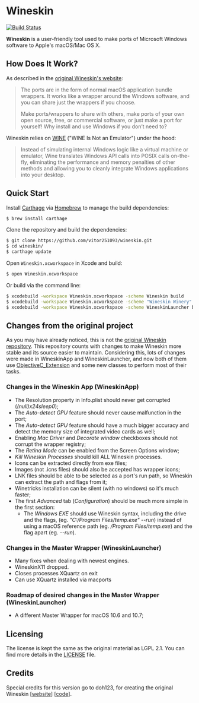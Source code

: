 # Wineskin

[![Build Status](https://travis-ci.org/vitor251093/wineskin.svg?branch=master)](https://travis-ci.org/vitor251093/wineskin)

**Wineskin** is a user-friendly tool used to make ports of Microsoft Windows software to Apple's macOS/Mac OS X.

## How Does It Work?

As described in the [original Wineskin's website](http://wineskin.urgesoftware.com/):

> The ports are in the form of normal macOS application bundle wrappers.
> It works like a wrapper around the Windows software, and you can share just the wrappers if you choose.
> 
> Make ports/wrappers to share with others, make ports of your own open source, free, or commercial software, or just make a port for yourself!
> Why install and use Windows if you don’t need to?

Wineskin relies on [WINE](http://www.winehq.org/) ("WINE Is Not an Emulator") under the hood:

> Instead of simulating internal Windows logic like a virtual machine or emulator,
> Wine translates Windows API calls into POSIX calls on-the-fly,
> eliminating the performance and memory penalties of other methods
> and allowing you to cleanly integrate Windows applications into your desktop.

## Quick Start

Install [Carthage](https://github.com/Carthage/Carthage) via [Homebrew](https://brew.sh/) to manage the build dependencies:

```bash
$ brew install carthage
```

Clone the repository and build the dependencies:

```bash
$ git clone https://github.com/vitor251093/wineskin.git
$ cd wineskin/
$ carthage update
```

Open `Wineskin.xcworkspace` in Xcode and build:

```bash
$ open Wineskin.xcworkspace
```

Or build via the command line:

```bash
$ xcodebuild -workspace Wineskin.xcworkspace -scheme Wineskin build
$ xcodebuild -workspace Wineskin.xcworkspace -scheme "Wineskin Winery" build
$ xcodebuild -workspace Wineskin.xcworkspace -scheme WineskinLauncher build
```

## Changes from the original project

As you may have already noticed, this is not the [original Wineskin repository](https://sourceforge.net/p/wineskin/code/ci/master/tree/).
This repository counts with changes to make Wineskin more stable and its source easier to maintain.
Considering this, lots of changes were made in WineskinApp and WineskinLauncher, and now both of them use [ObjectiveC_Extension](https://github.com/vitor251093/ObjectiveC_Extension) and some new classes to perform most of their tasks. 

### Changes in the Wineskin App (WineskinApp)

- The Resolution property in Info.plist should never get corrupted (*(null)x24sleep0*);
- The *Auto-detect GPU* feature should never cause malfunction in the port;
- The *Auto-detect GPU* feature should have a much bigger accuracy and detect the memory size of integrated video cards as well;
- Enabling *Mac Driver* and *Decorate window* checkboxes should not corrupt the wrapper registry;
- The *Retina Mode* can be enabled from the Screen Options window;
- *Kill Wineskin Processes* should kill ALL Wineskin processes.
- Icons can be extracted directly from exe files;
- Images (not .icns files) should also be accepted has wrapper icons;
- LNK files should be able to be selected as a port's run path, so Wineskin can extract the path and flags from it;
- Winetricks installation can be silent (with no windows) so it's much faster;
- The first *Advanced* tab (*Configuration*) should be much more simple in the first section:
    - The *Windows EXE* should use Wineskin syntax, including the drive and the flags, (eg. *"C:/Program Files/temp.exe" --run*) instead of using a macOS reference path (eg. */Program Files/temp.exe*) and the flag apart (eg. *--run*).

### Changes in the Master Wrapper (WineskinLauncher)

- Many fixes when dealing with newest engines.
- WineskinX11 dropped.
- Closes processes XQuartz on exit
- Can use XQuartz installed via macports

### Roadmap of desired changes in the Master Wrapper (WineskinLauncher)

- A different Master Wrapper for macOS 10.6 and 10.7;

## Licensing

The license is kept the same as the original material as LGPL 2.1.
You can find more details in the [LICENSE](LICENSE) file.

## Credits

Special credits for this version go to doh123, for creating the original Wineskin
[[website](http://wineskin.urgesoftware.com/)] [[code](https://sourceforge.net/projects/wineskin/)].
